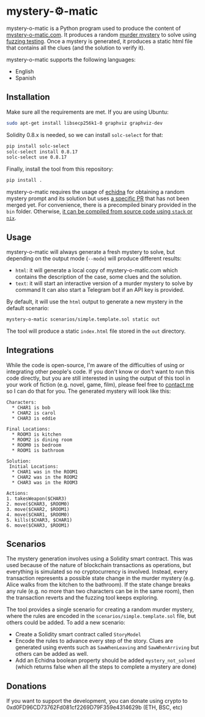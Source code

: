 # mystery-⚙️-matic

mystery-o-matic is a Python program used to produce the content of [mystery-o-matic.com](https://mystery-o-matic.com). It produces a random [murder mystery](https://en.wikipedia.org/wiki/Murder_mystery) to solve using [fuzzing testing](https://en.wikipedia.org/wiki/Fuzzing). Once a mystery is generated, it produces a static html file that contains all the clues (and the solution to verify it).

mystery-o-matic supports the following languages:

* English
* Spanish

## Installation

Make sure all the requirements are met. If you are using Ubuntu:

```bash
sudo apt-get install libsecp256k1-0 graphviz graphviz-dev
```

Solidity 0.8.x is needed, so we can install `solc-select` for that:

```bash
pip install solc-select
solc-select install 0.8.17
solc-select use 0.8.17
```

Finally, install the tool from this repository:

```bash
pip install .
```

mystery-o-matic requires the usage of [echidna](https://github.com/crytic/echidna/) for obtaining a random mystery prompt and its solution but uses [a specific PR](https://github.com/crytic/echidna/pull/1075) that has not been merged yet. For convenience, there is a precompiled binary provided in the `bin` folder. Otherwise, [it can be compiled from source code using `stack` or `nix`](https://github.com/crytic/echidna#building-using-stack).

## Usage

mystery-o-matic will always generate a fresh mystery to solve, but depending on the output mode (`--mode`) will produce different results:

* `html`: it will generate a local copy of mystery-o-matic.com which contains the description of the case, some clues and the solution.
* `text`: it will start an interactive version of a murder mystery to solve by command It can also start a Telegram bot if an API key is provided.

By default, it will use the `html` output to generate a new mystery in the default scenario:

```bash
mystery-o-matic scenarios/simple.template.sol static out
```

The tool will produce a static `index.html` file stored in the `out` directory.

## Integrations

While the code is open-source, I'm aware of the difficulties of using or integrating other people's code. If you don't know or don't want to run this code directly, but you are still interested in using the output of this tool in your work of fiction (e.g. novel, game, film), please feel free to [contact me](https://forms.gle/dvA4Wr8LiuHFmDZN7) so I can do that for you. The generated mystery will look like this:

```
Characters:
  * CHAR1 is bob
  * CHAR2 is carol
  * CHAR3 is eddie

Final Locations:
  * ROOM3 is kitchen
  * ROOM2 is dining room
  * ROOM0 is bedroom
  * ROOM1 is bathroom

Solution:
 Initial Locations:
  * CHAR1 was in the ROOM1
  * CHAR2 was in the ROOM2
  * CHAR3 was in the ROOM3

Actions:
1. takesWeapon($CHAR3)
2. move($CHAR3, $ROOM0)
3. move($CHAR2, $ROOM1)
4. move($CHAR1, $ROOM0)
5. kills($CHAR3, $CHAR1)
6. move($CHAR3, $ROOM1)
```

## Scenarios

The mystery generation involves using a Solidity smart contract. This was used because of the nature of blockchain transactions as operations, but everything is simulated so no cryptocurrency is involved. Instead, every transaction represents a possible state change in the murder mystery (e.g. Alice walks from the kitchen to the bathroom). If the state change breaks any rule (e.g. no more than two characters can be in the same room), then the transaction reverts and the fuzzing tool keeps exploring.

The tool provides a single scenario for creating a random murder mystery, where the rules are encoded in the `scenarios/simple.template.sol` file, but others could be added. To add a new scenario:

* Create a Solidity smart contract called `StoryModel`
* Encode the rules to advance every step of the story. Clues are generated using events such as `SawWhenLeaving` and `SawWhenArriving` but others can be added as well.
* Add an Echidna boolean property should be added `mystery_not_solved` (which returns false when all the steps to complete a mystery are done)

## Donations

If you want to support the development, you can donate using crypto to 0xd0FD96CD73762Fd081cf2269D79F359e4314629b (ETH, BSC, etc)

